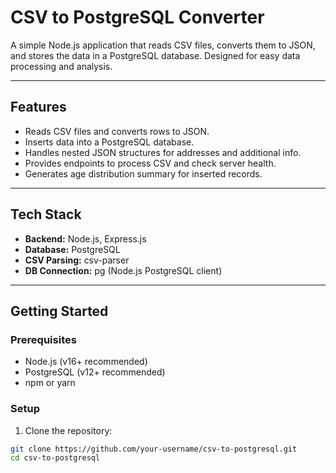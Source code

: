 # CSV to PostgreSQL Converter

A simple Node.js application that reads CSV files, converts them to JSON, and stores the data in a PostgreSQL database. Designed for easy data processing and analysis.

---

## Features

- Reads CSV files and converts rows to JSON.
- Inserts data into a PostgreSQL database.
- Handles nested JSON structures for addresses and additional info.
- Provides endpoints to process CSV and check server health.
- Generates age distribution summary for inserted records.

---

## Tech Stack

- **Backend:** Node.js, Express.js  
- **Database:** PostgreSQL  
- **CSV Parsing:** csv-parser  
- **DB Connection:** pg (Node.js PostgreSQL client)

---

## Getting Started

### Prerequisites

- Node.js (v16+ recommended)  
- PostgreSQL (v12+ recommended)  
- npm or yarn  

### Setup

1. Clone the repository:

```bash
git clone https://github.com/your-username/csv-to-postgresql.git
cd csv-to-postgresql
